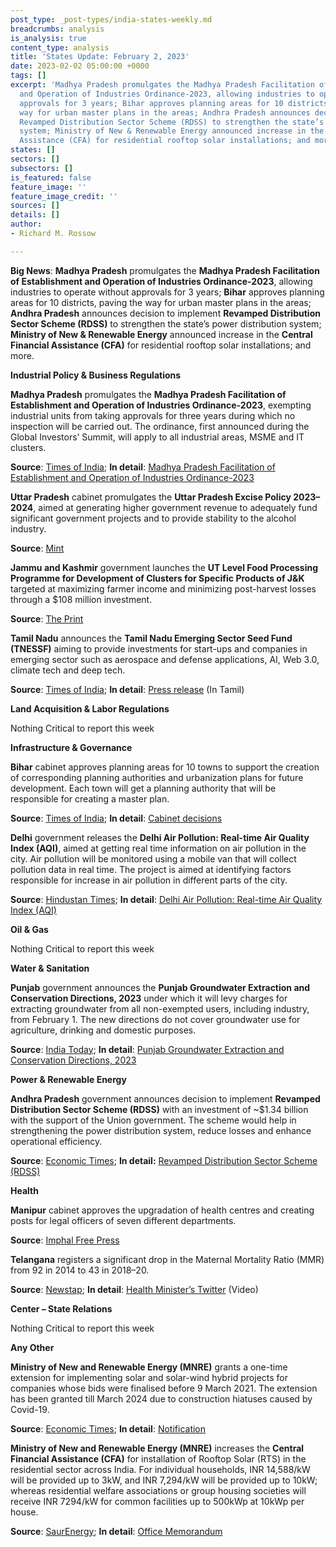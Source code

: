 ```yaml
---
post_type: _post-types/india-states-weekly.md
breadcrumbs: analysis
is_analysis: true
content_type: analysis
title: 'States Update: February 2, 2023'
date: 2023-02-02 05:00:00 +0000
tags: []
excerpt: 'Madhya Pradesh promulgates the Madhya Pradesh Facilitation of Establishment
  and Operation of Industries Ordinance-2023, allowing industries to operate without
  approvals for 3 years; Bihar approves planning areas for 10 districts, paving the
  way for urban master plans in the areas; Andhra Pradesh announces decision to implement
  Revamped Distribution Sector Scheme (RDSS) to strengthen the state’s power distribution
  system; Ministry of New & Renewable Energy announced increase in the Central Financial
  Assistance (CFA) for residential rooftop solar installations; and more. '
states: []
sectors: []
subsectors: []
is_featured: false
feature_image: ''
feature_image_credit: ''
sources: []
details: []
author:
- Richard M. Rossow

---
```

**Big News**: **Madhya Pradesh** promulgates the **Madhya Pradesh Facilitation of Establishment and Operation of Industries Ordinance-2023**, allowing industries to operate without approvals for 3 years; **Bihar** approves planning areas for 10 districts, paving the way for urban master plans in the areas; **Andhra Pradesh** announces decision to implement **Revamped Distribution Sector Scheme (RDSS)** to strengthen the state’s power distribution system; **Ministry of New & Renewable Energy** announced increase in the **Central Financial Assistance (CFA)** for residential rooftop solar installations; and more.

**Industrial Policy & Business Regulations**

**Madhya Pradesh** promulgates the **Madhya Pradesh Facilitation of Establishment and Operation of Industries Ordinance-2023**, exempting industrial units from taking approvals for three years during which no inspection will be carried out. The ordinance, first announced during the Global Investors’ Summit, will apply to all industrial areas, MSME and IT clusters. 

**Source**: [Times of India](https://timesofindia.indiatimes.com/city/bhopal/madhya-pradesh-ordinance-to-exempt-industries-from-approvals-exemptions-for-3-years/articleshow/97408755.cms); **In detail**: [Madhya Pradesh Facilitation of Establishment and Operation of Industries Ordinance-2023](https://govtpressmp.nic.in/pdf/extra/2023-01-27-Ex-34.pdf)

**Uttar Pradesh** cabinet promulgates the **Uttar Pradesh Excise Policy 2023–2024**, aimed at generating higher government revenue to adequately fund significant government projects and to provide stability to the alcohol industry. 

**Source**: [Mint](https://www.livemint.com/news/india/up-cabinet-approves-scheme-to-encourage-cultivation-processing-of-millets-under-millets-revival-programme-11674928131685.html)

**Jammu and Kashmir** government launches the **UT Level Food Processing Programme for Development of Clusters for Specific Products of J&K** targeted at maximizing farmer income and minimizing post-harvest losses through a $108 million investment. 

**Source**: [The Print](https://theprint.in/economy/jammu-and-kashmir-launches-rs-879-crore-food-processing-project/1329749/)

**Tamil Nadu** announces the **Tamil Nadu Emerging Sector Seed Fund (TNESSF)** aiming to provide investments for start-ups and companies in emerging sector such as aerospace and defense applications, AI, Web 3.0, climate tech and deep tech. 

**Source**: [Times of India](https://timesofindia.indiatimes.com/city/chennai/stalin-inaugurates-tamil-nadu-emerging-sector-seed-fund/articleshow/97375542.cms); **In detail**: [Press release](https://cms.tn.gov.in/sites/default/files/press_release/pr270123_179_0.pdf) (In Tamil)

**Land Acquisition & Labor Regulations**

Nothing Critical to report this week

**Infrastructure & Governance**

**Bihar** cabinet approves planning areas for 10 towns to support the creation of corresponding planning authorities and urbanization plans for future development. Each town will get a planning authority that will be responsible for creating a master plan. 

**Source**: [Times of India](https://timesofindia.indiatimes.com/city/patna/cabinet-approves-planning-areas-for-10-towns-in-bihar/articleshow/97387356.cms); **In detail**: [Cabinet decisions](https://state.bihar.gov.in/cache/1/Smart%20City/Cabinet%20Decisions/d27012023.pdf)

**Delhi** government releases the **Delhi Air Pollution: Real-time Air Quality Index (AQI)**, aimed at getting real time information on air pollution in the city. Air pollution will be monitored using a mobile van that will collect pollution data in real time. The project is aimed at identifying factors responsible for increase in air pollution in different parts of the city.

**Source**: [Hindustan Times](https://www.hindustantimes.com/cities/delhi-news/kejriwal-unveils-study-devices-to-help-combat-air-pollution-in-delhi-101675104001475.html); **In detail**: [Delhi Air Pollution: Real-time Air Quality Index (AQI)](https://aqicn.org/city/delhi/)

**Oil & Gas**

Nothing Critical to report this week

**Water & Sanitation**

**Punjab** government announces the **Punjab Groundwater Extraction and Conservation Directions, 2023** under which it will levy charges for extracting groundwater from all non-exempted users, including industry, from February 1. The new directions do not cover groundwater use for agriculture, drinking and domestic purposes. 

**Source**: [India Today](https://www.indiatoday.in/india/story/punjab-to-levy-groundwater-charges-on-non-exempted-users-from-february-1-2327659-2023-01-29); **In detail**: [Punjab Groundwater Extraction and Conservation Directions, 2023](https://pwrda.org/wp-content/uploads/2023/01/Punjab-Groundwater-Extraction-and-Conservation-Directions-2023-Dated-27.01.2023.pdf)

**Power & Renewable Energy**

**Andhra Pradesh** government announces decision to implement **Revamped Distribution Sector Scheme (RDSS)** with an investment of \~$1.34 billion with the support of the Union government. The scheme would help in strengthening the power distribution system, reduce losses and enhance operational efficiency. 

**Source**: [Economic Times](https://energy.economictimes.indiatimes.com/news/power/andhra-pradesh-govt-to-spend-rs-11000-crore-to-reform-power-distribution/97368830); **In detail:** [Revamped Distribution Sector Scheme (RDSS)](https://www.ipds.gov.in/RDSS_Docs/RDSS_Guidelines_dt_31_Mar_22.pdf)

**Health**

**Manipur** cabinet approves the upgradation of health centres and creating posts for legal officers of seven different departments. 

**Source**: [Imphal Free Press](https://www.ifp.co.in/manipur/manipur-cabinet-approves-upgradation-of-health-centres)

**Telangana** registers a significant drop in the Maternal Mortality Ratio (MMR) from 92 in 2014 to 43 in 2018–20. 

**Source**: [Newstap](https://www.newstap.in/telangana/telangana-health-annual-report-infant-maternal-mortality-rate-significantly-reduced-in-2022-1459910); **In detail**: [Health Minister’s Twitter](https://twitter.com/BRSHarish/status/1619619380085620737) (Video)

**Center – State Relations**

Nothing Critical to report this week

**Any Other**

**Ministry of New and Renewable Energy (MNRE)** grants a one-time extension for implementing solar and solar-wind hybrid projects for companies whose bids were finalised before 9 March 2021. The extension has been granted till March 2024 due to construction hiatuses caused by Covid-19. 

**Source**: [Economic Times](https://energy.economictimes.indiatimes.com/news/renewable/mnre-grants-time-extension-up-to-march-2024-for-completion-of-solar-hybrid-projects/97368984); **In detail**: [Notification](https://mnre.gov.in/img/documents/uploads/file_f-1674827531812.pdf)

**Ministry of New and Renewable Energy (MNRE)** increases the **Central Financial Assistance (CFA)** for installation of Rooftop Solar (RTS) in the residential sector across India. For individual households, INR 14,588/kW will be provided up to 3kW, and INR 7,294/kW will be provided up to 10kW; whereas residential welfare associations or group housing societies will receive INR 7294/kW for common facilities up to 500kWp at 10kWp per house. 

**Source**: [SaurEnergy](https://www.saurenergy.com/solar-energy-news/mnre-hikes-rooftop-solar-subsidy-for-residential-category-in-hilly-ne-states); **In detail**: [Office Memorandum](https://mnre.gov.in/img/documents/uploads/file_f-1674816949680.pdf)